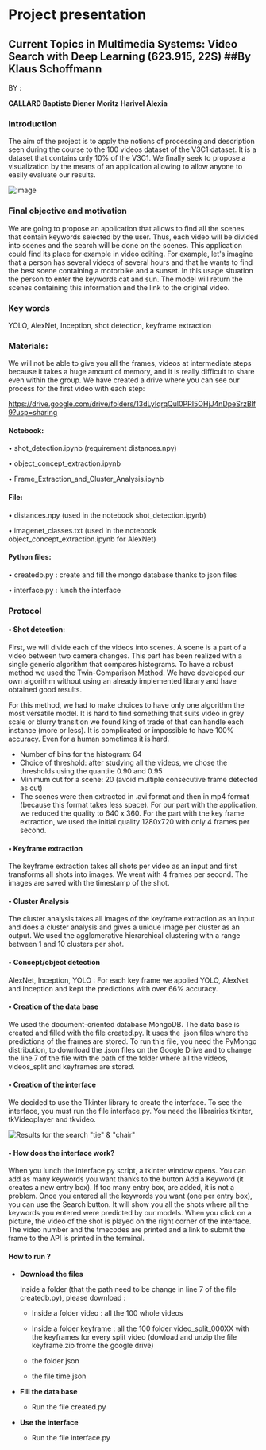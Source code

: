 # Project presentation

## Current Topics in Multimedia Systems: Video Search with Deep Learning (623.915, 22S) ##By Klaus Schoffmann

BY : 

**CALLARD Baptiste** 
**Diener Moritz** 
**Harivel Alexia**


### Introduction

The aim of the project is to apply the notions of processing and
description seen during the course to the 100 videos dataset of the V3C1
dataset. It is a dataset that contains only 10% of the V3C1. We finally
seek to propose a visualization by the means of an application allowing
to allow anyone to easily evaluate our results.

![image](images/image.png)

### Final objective and motivation

We are going to propose an application that allows to find all the
scenes that contain keywords selected by the user. Thus, each video will
be divided into scenes and the search will be done on the scenes. This
application could find its place for example in video editing. For
example, let's imagine that a person has several videos of several hours
and that he wants to find the best scene containing a motorbike and a
sunset. In this usage situation the person to enter the keywords cat and
sun. The model will return the scenes containing this information and
the link to the original video.

### Key words

YOLO, AlexNet, Inception, shot detection, keyframe extraction

### Materials:

We will not be able to give you all the frames, videos at intermediate
steps because it takes a huge amount of memory, and it is really
difficult to share even within the group. We have created a drive where
you can see our process for the first video with each step:

<https://drive.google.com/drive/folders/13dLyIqrqQul0PRI5OHjJ4nDpeSrzBlf9?usp=sharing>

#### Notebook:

• shot_detection.ipynb (requirement distances.npy)

• object_concept_extraction.ipynb

• Frame_Extraction_and_Cluster_Analysis.ipynb

#### File:

• distances.npy (used in the notebook shot_detection.ipynb)

• imagenet_classes.txt (used in the notebook
object_concept_extraction.ipynb for AlexNet)  

#### Python files:

• createdb.py : create and fill the mongo database thanks to json files

• interface.py : lunch the interface

### Protocol

#### • Shot detection:

First, we will divide each of the videos into scenes. A scene is a part
of a video between two camera changes. This part has been realized with
a single generic algorithm that compares histograms. To have a robust
method we used the Twin-Comparison Method. We have developed our own
algorithm without using an already implemented library and have obtained
good results.

For this method, we had to make choices to have only one algorithm the
most versatile model. It is hard to find something that suits video in
grey scale or blurry transition we found king of trade of that can
handle each instance (more or less). It is complicated or impossible to
have 100% accuracy. Even for a human sometimes it is hard.

-   Number of bins for the histogram: 64
-   Choice of threshold: after studying all the videos, we chose the
    thresholds using the quantile 0.90 and 0.95
-   Minimum cut for a scene: 20 (avoid multiple consecutive frame
    detected as cut)
-   The scenes were then extracted in .avi format and then in mp4 format
    (because this format takes less space). For our part with the
    application, we reduced the quality to 640 x 360. For the part with
    the key frame extraction, we used the initial quality 1280x720 with
    only 4 frames per second.

#### • Keyframe extraction

The keyframe extraction takes all shots per video as an input and first
transforms all shots into images. We went with 4 frames per second. The
images are saved with the timestamp of the shot.

#### • Cluster Analysis

The cluster analysis takes all images of the keyframe extraction as an
input and does a cluster analysis and gives a unique image per cluster
as an output. We used the agglomerative hierarchical clustering with a
range between 1 and 10 clusters per shot.

#### • Concept/object detection

AlexNet, Inception, YOLO : For each key frame we applied YOLO, AlexNet
and Inception and kept the predictions with over 66% accuracy.

#### • Creation of the data base

We used the document-oriented database MongoDB. The data base is created
and filled with the file created.py. It uses the .json files where the
predictions of the frames are stored. To run this file, you need the
PyMongo distribution, to download the .json files on the Google Drive
and to change the line 7 of the file with the path of the folder where
all the videos, videos_split and keyframes are stored.

#### • Creation of the interface

We decided to use the Tkinter library to create the interface. To see
the interface, you must run the file interface.py. You need the
llibrairies tkinter, tkVideoplayer and tkvideo.

![Results for the search "tie" &
"chair"](images/Capture%20d%E2%80%99e%CC%81cran%202022-08-19%20a%CC%80%2021.47.18.png)

#### • How does the interface work?

When you lunch the interface.py script, a tkinter window opens. You can
add as many keywords you want thanks to the button Add a Keyword (it
creates a new entry box). If too many entry box, are added, it is not a
problem. Once you entered all the keywords you want (one per entry box),
you can use the Search button. It will show you all the shots where all
the keywords you entered were predicted by our models. When you click on
a picture, the video of the shot is played on the right corner of the
interface. The video number and the tmecodes are printed and a link to
submit the frame to the API is printed in the terminal.

#### How to run ?

-   **Download the files**

    Inside a folder (that the path need to be change in line 7 of the
    file createdb.py), please download :

    -   Inside a folder video : all the 100 whole videos

    -   Inside a folder keyframe : all the 100 folder video_split_000XX
        with the keyframes for every split video (dowload and unzip the
        file keyframe.zip frome the google drive)

    -   the folder json

    -   the file time.json

-   **Fill the data base**

    -   Run the file created.py

-   **Use the interface**

    -   Run the file interface.py
